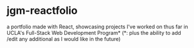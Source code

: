 # jgm-reactfolio
a portfolio made with React, showcasing projects I've worked on thus far in UCLA's Full-Stack Web Development Program* (*: plus the ability to add /edit any additional as I would like in the future)
